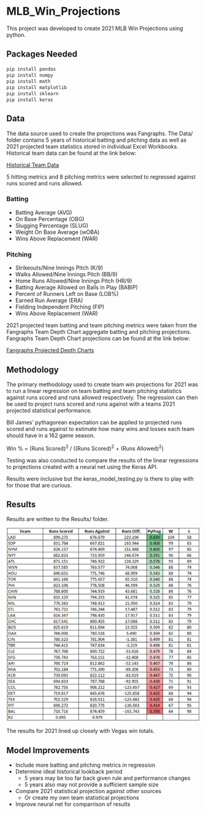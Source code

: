 # MLB_Win_Projections
 This project was developed to create 2021 MLB Win Projections using python.
 
 ## Packages Needed
 ```
 pip install pandas
 pip install numpy
 pip install math
 pip install matplotlib
 pip install sklearn
 pip install keras
 ```

 ## Data
 The data source used to create the projections was Fangraphs. The Data/ folder contains
 5 years of historical batting and pitching data as well as 2021 projected team statistics 
 stored in individual Excel Workbooks. Historical team data can be found at the link below:

 [Historical Team Data](https://www.fangraphs.com/leaders.aspx?pos=all&stats=bat&lg=all&qual=0&type=8&season=2020&month=0&season1=2020&ind=0&team=0,ts&rost=&age=&filter=&players=0)

 5 hitting metrics and 8 pitching metrics were selected to regressed against
 runs scored and runs allowed.

 ### Batting
 - Batting Average (AVG)
 - On Base Percentage (OBG)
 - Slugging Percentage (SLUG)
 - Weight On Base Average (wOBA)
 - Wins Above Replacement (WAR)

 ### Pitching
 - Strikeouts/Nine Innings Pitch (K/9)
 - Walks Allowed/Nine Innings Pitch (BB/9)
 - Home Runs Allowed/Nine Innings Pitch (HR/9)
 - Batting Average Allowed on Balls in Play (BABIP)
 - Percent of Runners Left on Base (LOB%)
 - Earned Run Average (ERA)
 - Fielding Independent Pitching (FIP)
 - Wins Above Replacement (WAR)

2021 projected team batting and team pitching metrics were taken from the Fangraphs Team Depth Chart aggregate batting and pitching projections. Fangraphs Team Depth Chart projections can be found at the link below:

[Fangraphs Projected Depth Charts](https://www.fangraphs.com/depthcharts.aspx?position=ALL&teamid=1)

## Methodology
The primary methodology used to create team win projections for 2021 was to run a linear regression on team batting and team pitching statistics against runs scored and runs allowed respectively. The regression can then be used to project runs scored and runs against with a teams 2021 projected statistical performance.

Bill James' pythagorean expectation can be applied to projected runs scored and runs against to estimate how many wins and losses each team should have in a 162 game season.

Win % = (Runs Scored)<sup>2</sup> / ((Runs Scored)<sup>2</sup> + (Runs Allowed)<sup>2</sup>)

Testing was also conducted to compare the results of the linear regressions to projections created with a neural net using the Keras API. 

Results were inclusive but the keras_model_testing.py is there to play with for those that are curious. 

## Results
Results are written to the Results/ folder. 

![Win Projections](/Pictures/Wins.PNG)

The results for 2021 lined up closely with Vegas win totals.

## Model Improvements
- Include more batting and pitching metrics in regression
- Determine ideal historical lookback period
    - 5 years may be too far back given rule and performance changes
    - 5 years also may not provide a sufficient sample size
- Compare 2021 statistical projection against other sources
    - Or create my own team statistical projections
- Improve neural net for comparrison of results 









